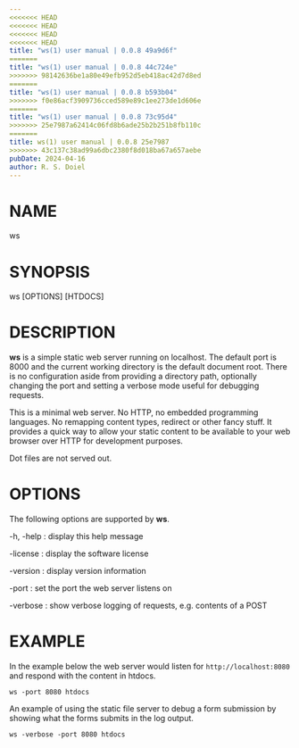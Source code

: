 ```yaml
---
<<<<<<< HEAD
<<<<<<< HEAD
<<<<<<< HEAD
<<<<<<< HEAD
title: "ws(1) user manual | 0.0.8 49a9d6f"
=======
title: "ws(1) user manual | 0.0.8 44c724e"
>>>>>>> 98142636be1a80e49efb952d5eb418ac42d7d8ed
=======
title: "ws(1) user manual | 0.0.8 b593b04"
>>>>>>> f0e86acf3909736cced589e89c1ee273de1d606e
=======
title: "ws(1) user manual | 0.0.8 73c95d4"
>>>>>>> 25e7987a62414c06fd8b6ade25b2b251b8fb110c
=======
title: ws(1) user manual | 0.0.8 25e7987
>>>>>>> 43c137c38ad99a6dbc2380f8d018ba67a657aebe
pubDate: 2024-04-16
author: R. S. Doiel
---
```


# NAME

ws

# SYNOPSIS

ws [OPTIONS] [HTDOCS]

# DESCRIPTION

**ws** is a simple static web server running on localhost. The default port
is 8000 and the current working directory is the default document root. There is no
configuration aside from providing a directory path, optionally changing the port and
setting a verbose mode useful for debugging requests.

This is a minimal web server. No HTTP, no embedded programming languages. No remapping
content types, redirect or other fancy stuff. It provides a quick way to allow your
static content to be available to your web browser over HTTP for development purposes.

Dot files are not served out.

# OPTIONS

The following options are supported by **ws**.

-h, -help
: display this help message

-license
: display the software license

-version
: display version information

-port
: set the port the web server listens on

-verbose
: show verbose logging of requests, e.g. contents of a POST

# EXAMPLE

In the example below the web server would listen for `http://localhost:8080`
and respond with the content in htdocs.

~~~shell
ws -port 8080 htdocs
~~~

An example of using the static file server to debug a form submission by showing
what the forms submits in the log output.

~~~shell
ws -verbose -port 8080 htdocs
~~~



